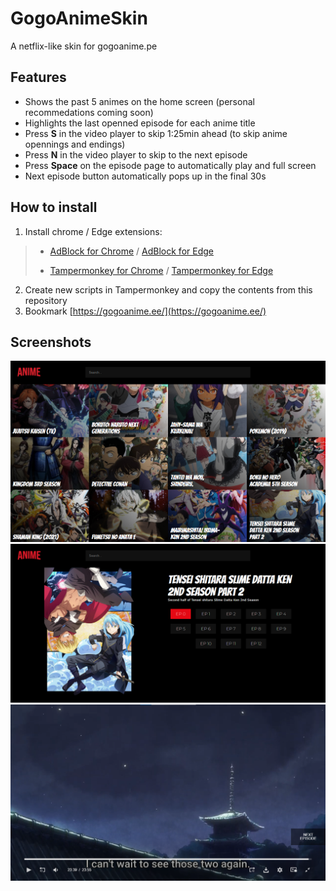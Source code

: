 # GogoAnimeSkin
A netflix-like skin for gogoanime.pe

## Features
- Shows the past 5 animes on the home screen (personal recommedations coming soon)
- Highlights the last openned episode for each anime title
- Press **S** in the video player to skip 1:25min ahead (to skip anime opennings and endings)
- Press **N** in the video player to skip to the next episode
- Press **Space** on the episode page to automatically play and full screen
- Next episode button automatically pops up in the final 30s

## How to install

1. Install chrome / Edge extensions:
> - [AdBlock for Chrome](https://chrome.google.com/webstore/detail/adblock-%E2%80%94-best-ad-blocker/gighmmpiobklfepjocnamgkkbiglidom) / [AdBlock for Edge](https://microsoftedge.microsoft.com/addons/detail/adblock-complete/fbobegkkdmmcnmoplkgdmfhdlkjfelnb?hl=en-US)
> 
> - [Tampermonkey for Chrome](https://chrome.google.com/webstore/detail/tampermonkey/dhdgffkkebhmkfjojejmpbldmpobfkfo) / [Tampermonkey for Edge](https://microsoftedge.microsoft.com/addons/detail/tampermonkey/iikmkjmpaadaobahmlepeloendndfphd?hl=en-US)
2. Create new scripts in Tampermonkey and copy the contents from this repository
3. Bookmark [https://gogoanime.ee/](https://gogoanime.ee/)

## Screenshots

<p align = "center">
  <img src="https://github.com/RyukSama/GogoAnimeSkin/blob/main/Screenshots/ss-home.png?raw=true"><br>
  <img src="https://github.com/RyukSama/GogoAnimeSkin/blob/main/Screenshots/ss-series-home.png?raw=true"><br>
  <img src="https://github.com/RyukSama/GogoAnimeSkin/blob/main/Screenshots/ss-video-player.png?raw=true"><br>
</p>
